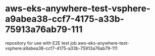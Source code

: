 # aws-eks-anywhere-test-vsphere-a9abea38-ccf7-4175-a33b-75913a76ab79-111
repository for use with E2E test job aws-eks-anywhere-test-vsphere:a9abea38-ccf7-4175-a33b-75913a76ab79-111
